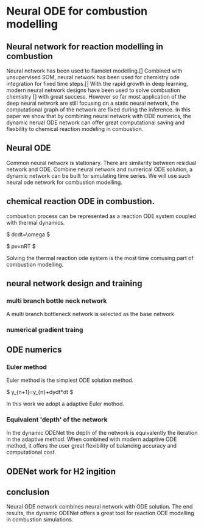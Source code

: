 # Neural ODE for combustion modelling

## Neural network for reaction modelling in combustion
Neural network has been used to flamelet modelling.[]
Combined with unsupervised SOM, neural network has been used for chemistry ode integration for fixed time steps.[]
With the rapid growth in deep learning, modern neural network designs have been used to solve combustion chemistry [] with great success. However so far most application of the deep neural network are still focusing on a static neural network, the computational graph of the network are fixed during the inference. In this paper we show that by combining neural network with ODE numerics, the dynamic nerual ODE network can offer great computational saving and flexbility to chemical reaction modeling in combustion.

## Neural ODE
Common neural network is stationary. 
There are similarity between residual network and ODE.
Combine neural network and numerical ODE solution, a dynamic network can be built for simulating time series. We will use such neural ode network for combustion modelling. 

## chemical reaction ODE in combustion.
combustion process can be represented as a reaction ODE system coupled with thermal dynamics.

$
dcdt=\omega
$

$
pv=nRT
$

Solving the thermal reaction ode system is the most time comusing part of combustion modelling. 

## neural network design and training
### multi branch bottle neck network
A multi branch bottleneck network is selected as the base network

### numerical gradient traing

## ODE numerics
### Euler method
Euler method is the simplest ODE solution method.

$
y_{n+1}=y_{n}+dydt*dt
$

In this work we adopt a adaptive Euler method.

### Equivalent 'depth' of the network
In the dynamic ODENet the depth of the network is equivalently the iteration in the adaptive method. When combined with modern adaptive ODE method, it offers the user great flexibility of balancing accuracy and computational cost. 


## ODENet work for H2 ingition 
## conclusion
Neural ODE network combines neural network with ODE solution. The end results, the dynamic ODENet offers a great tool for reaction ODE modelling in combustion simulations. 
